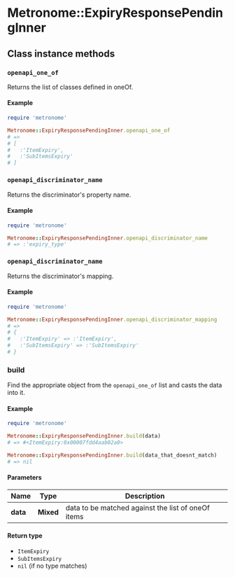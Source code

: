 # Metronome::ExpiryResponsePendingInner

## Class instance methods

### `openapi_one_of`

Returns the list of classes defined in oneOf.

#### Example

```ruby
require 'metronome'

Metronome::ExpiryResponsePendingInner.openapi_one_of
# =>
# [
#   :'ItemExpiry',
#   :'SubItemsExpiry'
# ]
```

### `openapi_discriminator_name`

Returns the discriminator's property name.

#### Example

```ruby
require 'metronome'

Metronome::ExpiryResponsePendingInner.openapi_discriminator_name
# => :'expiry_type'
```

### `openapi_discriminator_name`

Returns the discriminator's mapping.

#### Example

```ruby
require 'metronome'

Metronome::ExpiryResponsePendingInner.openapi_discriminator_mapping
# =>
# {
#   :'ItemExpiry' => :'ItemExpiry',
#   :'SubItemsExpiry' => :'SubItemsExpiry'
# }
```

### build

Find the appropriate object from the `openapi_one_of` list and casts the data into it.

#### Example

```ruby
require 'metronome'

Metronome::ExpiryResponsePendingInner.build(data)
# => #<ItemExpiry:0x00007fdd4aab02a0>

Metronome::ExpiryResponsePendingInner.build(data_that_doesnt_match)
# => nil
```

#### Parameters

| Name | Type | Description |
| ---- | ---- | ----------- |
| **data** | **Mixed** | data to be matched against the list of oneOf items |

#### Return type

- `ItemExpiry`
- `SubItemsExpiry`
- `nil` (if no type matches)

